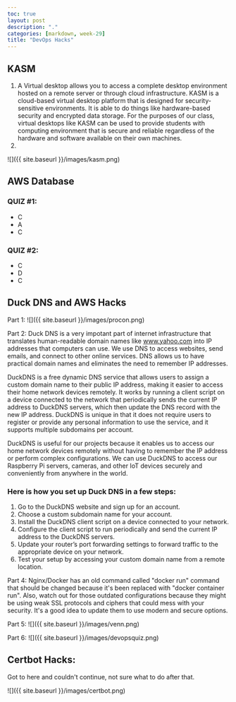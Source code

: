 ```yaml
---
toc: true
layout: post
description: "."
categories: [markdown, week-29]
title: "DevOps Hacks"
---
```


## KASM

1. A Virtual desktop allows you to access a complete desktop environment hosted on a remote server or through cloud infrastructure. KASM is a cloud-based virtual desktop platform that is designed for security-sensitive environments. It is able to do things like hardware-based security and encrypted data storage. For the purposes of our class, virtual desktops like KASM can be used to provide students with computing environment that is secure and reliable regardless of the hardware and software available on their own machines.
2. 
![]({{ site.baseurl }}/images/kasm.png)

## AWS Database

### QUIZ #1:

- C
- A
- C

### QUIZ #2:

- C
- D
- C

## Duck DNS and AWS Hacks

Part 1:
![]({{ site.baseurl }}/images/procon.png)

Part 2: Duck DNS is a very impotant part of internet infrastructure that translates human-readable domain names like www.yahoo.com into IP addresses that computers can use. We use DNS to access websites, send emails, and connect to other online services. DNS allows us to have practical domain names and eliminates the need to remember IP addresses.

DuckDNS is a free dynamic DNS service that allows users to assign a custom domain name to their public IP address, making it easier to access their home network devices remotely. It works by running a client script on a device connected to the network that periodically sends the current IP address to DuckDNS servers, which then update the DNS record with the new IP address. DuckDNS is unique in that it does not require users to register or provide any personal information to use the service, and it supports multiple subdomains per account.

DuckDNS is useful for our projects because it enables us to access our home network devices remotely without having to remember the IP address or perform complex configurations. We can use DuckDNS to access our Raspberry Pi servers, cameras, and other IoT devices securely and conveniently from anywhere in the world.

### Here is how you set up Duck DNS in a few steps:

1. Go to the DuckDNS website and sign up for an account.
2. Choose a custom subdomain name for your account.
3. Install the DuckDNS client script on a device connected to your network.
4. Configure the client script to run periodically and send the current IP address to the DuckDNS servers.
5. Update your router’s port forwarding settings to forward traffic to the appropriate device on your network.
6. Test your setup by accessing your custom domain name from a remote location.

Part 4: Nginx/Docker has an old command called "docker run" command that should be changed because it's been replaced with "docker container run". Also, watch out for those outdated configurations because they might be using weak SSL protocols and ciphers that could mess with your security. It's a good idea to update them to use modern and secure options.

Part 5:
![]({{ site.baseurl }}/images/venn.png)

Part 6: 
![]({{ site.baseurl }}/images/devopsquiz.png)


## Certbot Hacks:

Got to here and couldn't continue, not sure what to do after that.

![]({{ site.baseurl }}/images/certbot.png)
